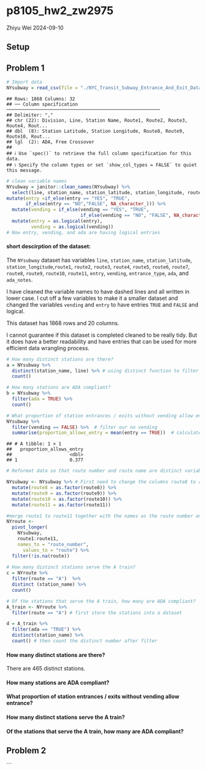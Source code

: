 p8105_hw2_zw2975
================
Zhiyu Wei
2024-09-10

## Setup

## Problem 1

``` r
# Import data
NYsubway = read_csv(file = "./NYC_Transit_Subway_Entrance_And_Exit_Data.csv")
```

    ## Rows: 1868 Columns: 32
    ## ── Column specification ────────────────────────────────────────────────────────
    ## Delimiter: ","
    ## chr (22): Division, Line, Station Name, Route1, Route2, Route3, Route4, Rout...
    ## dbl  (8): Station Latitude, Station Longitude, Route8, Route9, Route10, Rout...
    ## lgl  (2): ADA, Free Crossover
    ## 
    ## ℹ Use `spec()` to retrieve the full column specification for this data.
    ## ℹ Specify the column types or set `show_col_types = FALSE` to quiet this message.

``` r
# clean variable names
NYsubway = janitor::clean_names(NYsubway) %>%
  select(line, station_name, station_latitude, station_longitude, route1, route2, route3, route4, route5, route6, route7, route8, route9, route10, route11, entry, vending, entrance_type, ada, ada_notes) %>%
mutate(entry =if_else(entry == "YES", "TRUE",
       if_else(entry == "NO","FALSE", NA_character_))) %>%  
  mutate(vending = if_else(vending == "YES", "TRUE", 
                           if_else(vending == "NO", "FALSE", NA_character_))) %>%
  mutate(entry = as.logical(entry),
         vending = as.logical(vending))
# Now entry, vending, and ada are having logical entries
```

#### short descirption of the dataset:

The `NYsubway` dataset has variables `line`, `station_name`,
`station_latitude`, `station_longitude`,`route1`, `route2`, `route3`,
`route4`, `route5`, `route6`, `route7`, `route8`, `route9`, `route10`,
`route11`, `entry`, `vending`, `entrance_type`, `ada`, and `ada_notes`.

I have cleaned the variable names to have dashed lines and all written
in lower case. I cut off a few variables to make it a smaller dataset
and changed the variables `vending` and `entry` to have entries `TRUE`
and `FALSE` and logical.

This dataset has 1868 rows and 20 columns.

I cannot guarantee if this dataset is completed cleaned to be really
tidy. But it does have a better readability and have entries that can be
used for more efficient data wrangling process.

``` r
# How many distinct stations are there? 
a = NYsubway %>%
  distinct(station_name, line) %>% # using distinct function to filter out distinct line and name entries
  count()

# How many stations are ADA compliant?
b = NYsubway %>%
  filter(ada = TRUE) %>%
  count()

# What proportion of station entrances / exits without vending allow entrance?
NYsubway %>%
  filter(vending == FALSE) %>%  # filter our no vending
  summarise(proportion_allows_entry = mean(entry == TRUE))  # calculate the proportion
```

    ## # A tibble: 1 × 1
    ##   proportion_allows_entry
    ##                     <dbl>
    ## 1                   0.377

``` r
# Reformat data so that route number and route name are distinct variables. 

NYsubway <- NYsubway %>% # First need to change the columns route8 to route11 into factors to be merged together with route1 to route7.
  mutate(route8 = as.factor(route8)) %>%
  mutate(route9 = as.factor(route9)) %>%
  mutate(route10 = as.factor(route10)) %>%
  mutate(route11 = as.factor(route11)) 

#merge route1 to route11 together with the names as the route number and the values to the route served. 
NYroute <-
  pivot_longer(
    NYsubway,
    route1:route11,
    names_to = "route_number",
      values_to = "route") %>%
  filter(!is.na(route))
  
# How many distinct stations serve the A train? 
c = NYroute %>%
  filter(route == "A")  %>%
  distinct (station_name) %>%
  count()

# Of the stations that serve the A train, how many are ADA compliant?
A_train <- NYroute %>%
  filter(route == "A") # first store the stations into a dataset

d = A_train %>%
  filter(ada == "TRUE") %>%
  distinct(station_name) %>%
  count() # then count the distinct number after filter
```

#### How many distinct stations are there?

There are 465 distinct stations.

#### How many stations are ADA compliant?

#### What proportion of station entrances / exits without vending allow entrance?

#### How many distinct stations serve the A train?

#### Of the stations that serve the A train, how many are ADA compliant?

## Problem 2

\`\`\`
